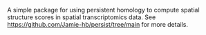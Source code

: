 A simple package for using persistent homology to compute spatial structure scores in spatial transcriptomics data. See https://github.com/Jamie-hb/persist/tree/main for more details.
